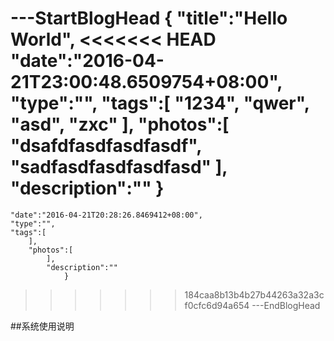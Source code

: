 ---StartBlogHead
{
    "title":"Hello World",
<<<<<<< HEAD
    "date":"2016-04-21T23:00:48.6509754+08:00",
    "type":"",
    "tags":[
        "1234",
        "qwer",
        "asd",
        "zxc"
    ],
    "photos":[
        "dsafdfasdfasdfasdf",
        "sadfasdfasdfasdfasd"
    ],
    "description":""
}
=======
    "date":"2016-04-21T20:28:26.8469412+08:00",
    "type":"",
    "tags":[
        ],
        "photos":[
            ],
            "description":""
                }
>>>>>>> 184caa8b13b4b27b44263a32a3cf0cfc6d94a654
---EndBlogHead

##系统使用说明
